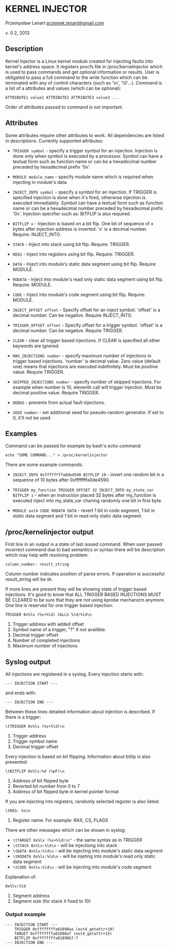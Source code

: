 # KERNEL INJECTOR
Przemysław Lenart <przemek.lenart@gmail.com>

v. 0.2, 2013

## Description

Kernel Injector is a Linux kernel module created for injecting faults into
kernel's address space. It registers procfs file in /proc/kernelinjector 
which is used to pass commands and get optional information or results.
User is obligated to pass a full command to the write function which can
be terminated with any of control characters (such as '\n', '\0'...).
Command is a list of a attributes and values (which can be optional):

    ATTRIBUTE1 value1 ATTRIBUTE2 ATTRIBUTE3 value3 ...

Order of attributes passed to command is not important.

## Attributes

Some attributes require other attributes to work. All dependencies are listed
in descriptions. Currently supported attributes:

* `TRIGGER symbol` - specify a trigger symbol for an injection. Injection is
done only when symbol is executed by a processor. Symbol can have a textual
form such as function name or can be a hexadecimal number preceded by 
hexadecimal prefix '0x'.

* `MODULE module_name` - specify module name which is required when injecting in
module's data.

* `INJECT_INTO symbol` - specify a symbol for an injection. If TRIGGER is 
specified injection is done when it's fired, otherwise injection is executed 
immediately. Symbol can have a textual form such as function name or can be a
hexadecimal number preceded by hexadecimal prefix '0x'. Injection specifier such
as: BITFLIP is also required.

* `BITFLIP x` - Injection is based on a bit flip. One bit of sequence of x bytes
after injection address is inverted. 'x' is a decimal number. Require: 
INJECT_INTO.

* `STACK` - Inject into stack using bit flip. Require: TRIGGER.

* `REGS` - Inject into registers using bit flip. Require: TRIGGER.

* `DATA` - Inject into module's static data segment using bit flip. 
Require: MODULE.

* `RODATA` - Inject into module's read only static data segment using bit flip. 
Require: MODULE.

* `CODE` - Inject into module's code segment using bit flip. Require: MODULE.

* `INJECT_OFFSET offset` - Specify offset for an inject symbol. 'offset' is a
decimal number. Can be negative. Require INJECT_INTO.

* `TRIGGER_OFFSET offset` - Specify offset for a trigger symbol. 'offset' is a
decimal number. Can be negative. Require TRIGGER.

* `CLEAR` - clear all trigger based injections. If CLEAR is specified all
other keywords are ignored.

* `MAX_INJECTIONS number` - specify maximum number of injections in trigger
based injections. 'number' is decimal value. Zero value (default one)
means that injections are executed indefinitely. Must be positive value.
Require TRIGGER.

* `SKIPPED_INJECTIONS number` - specify number of skipped injections. For
example when number is 10, eleventh call will trigger injection. Must be
decimal positive value. Require TRIGGER.

* `DEBUG` - prevents from actual fault injections.

* `SEED number` - set additional seed for pseudo-random generator. If set 
to 0, it'll not be used.

## Examples

Command can be passed for example by bash's echo command:

`echo "SOME COMMAND..." > /proc/kernelinjector`

There are some example commands:

* `INJECT_INTO 0xffffffffa0de4590 BITFLIP 10` - invert one random bit in a 
sequence of 10 bytes after 0xffffffffa0de4590.

* `TRIGGER my_function TRIGGER_OFFSET 32 INJECT_INTO my_state_var BITFLIP 1` -
when an instruction placed 32 bytes after my_function is executed inject into
my_state_var chaning randomly one bit in first byte.

* `MODULE ext4 CODE RODATA DATA` - revert 1 bit in code segment, 1 bit in 
static data segment and 1 bit in read only static data segment.

## /proc/kernelinjector output

First line in an output is a state of last issued command. When user passed
incorrect command due to bad semantics or syntax there will be description
which may help with resolving problem:

    column_number: result_string

Column number indicates position of parse errors. If operation is successful
result_string will be `OK`.

If more lines are present they will be showing state of trigger based
injections. It's good to know that ALL TRIGGER BASED INJECTIONS MUST BE
CLEARED to be sure that they are not using kprobe mechanizm anymore. One
line is reserved for one trigger based injection:

    TRIGGER 0x%lx (%s+%ld) CALLS %ld/%ld\n

1. Trigger address with added offset
2. Symbol name of a trigger, "?" if not availible.
3. Decimal trigger offset
4. Number of completed injections
5. Maximum number of injections

## Syslog output

All injections are registered in a syslog. Every injection starts with:

    --- INJECTION START ---

and ends with:

    --- INJECTION END ---

Between these lines detailed information about injection is described. If
there is a trigger:

    \tTRIGGER 0x%lx (%s+%ld)\n

1. Trigger address
2. Trigger symbol name
3. Decimal trigger offset

Every injection is based on bit flipping. Information about bitlip is also
presented:

    \tBITFLIP 0x%lx:%d (%pF)\n

1. Address of bit flipped byte
2. Reverted bit number from 0 to 7
3. Address of bit flipped byte in kernel pointer format

If you are injecting into registers, randomly selected register is also
listed:

    \tREG: %s\n

1. Register name. For example: RAX, CS, FLAGS

There are other messages which can be shown in syslog:

* `\tTARGET 0x%lx (%s+%ld)\n"` - the same syntax as in TRIGGER
* `\tSTACK 0x%lx:%ld\n` - will be injectiong into stack
* `\tDATA 0x%lx:%ld\n` - will be injecting into module's static data segment
* `\tRODATA 0x%lx:%ld\n` - will be injeting into module's read only static data segment
* `\tCODE 0x%lx:%ld\n` - will be injecting into module's code segment

Explanation of:

    0x%lx:%ld

1. Segment address
2. Segment size (for stack it fixed to 10)

### Output example

    --- INJECTION START ---
        TRIGGER 0xffffffffa01898aa (ext4_getattr+10)
        TARGET 0xffffffffa01898af (ext4_getattr+15)
        BITFLIP 0xffffffffa01898b7:7
    --- INJECTION END ---



